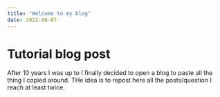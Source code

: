 ```yaml
---
title: "Welcome to my blog"
date: 2022-06-07
---
```

# Tutorial blog post
After 10 years I was up  to I finally decided to open a blog to paste all the thing I copied around.
THe idea is to repost here all the posts/question I reach at least twice.
